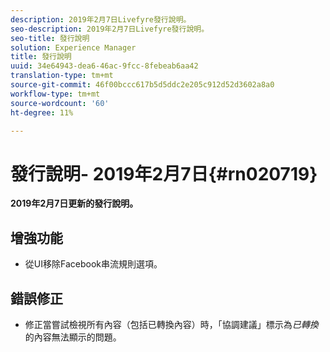 ```yaml
---
description: 2019年2月7日Livefyre發行說明。
seo-description: 2019年2月7日Livefyre發行說明。
seo-title: 發行說明
solution: Experience Manager
title: 發行說明
uuid: 34e64943-dea6-46ac-9fcc-8febeab6aa42
translation-type: tm+mt
source-git-commit: 46f00bccc617b5d5ddc2e205c912d52d3602a8a0
workflow-type: tm+mt
source-wordcount: '60'
ht-degree: 11%

---
```



# 發行說明- 2019年2月7日{#rn020719}

**2019年2月7日更新的發行說明。**

## 增強功能

* 從UI移除Facebook串流規則選項。

## 錯誤修正

* 修正當嘗試檢視所有內容（包括已轉換內容）時，「協調建議」標示為&#x200B;*已轉換*&#x200B;的內容無法顯示的問題。